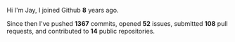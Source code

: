 Hi I'm Jay, I joined Github **8** years ago.

Since then I've pushed **1367** commits, opened **52** issues, submitted **108** pull requests, and contributed to **14** public repositories.
